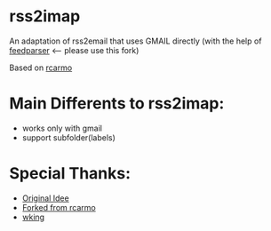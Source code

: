 rss2imap
========

An adaptation of rss2email that uses GMAIL directly (with the help of [feedparser](https://github.com/JPFrancoia/feedparser) <-- please use this fork)

Based on [rcarmo](https://github.com/rcarmo/rss2imap)



# Main Differents to rss2imap:
- works only with gmail
- support subfolder(labels)

# Special Thanks:
- [Original Idee](http://rss2email.infogami.com)
- [Forked from rcarmo](https://github.com/rcarmo/rss2imap)
- [wking](https://github.com/wking/rss2email/)

